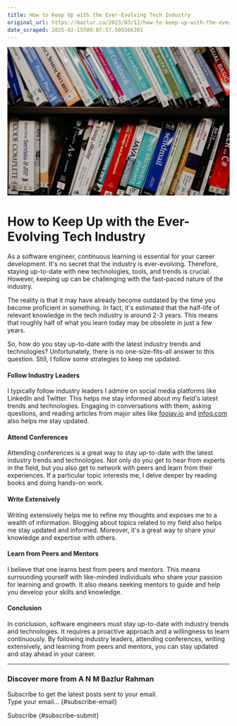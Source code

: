 ```yaml
---
title: How to Keep Up with the Ever-Evolving Tech Industry
original_url: https://bazlur.ca/2023/03/12/how-to-keep-up-with-the-ever-evolving-tech-industry/
date_scraped: 2025-02-15T09:07:57.505566301
---
```


![](images/kenny-eliason-uecskkdb1pg-unsplash-scaled.jpg)

How to Keep Up with the Ever-Evolving Tech Industry
===================================================

As a software engineer, continuous learning is essential for your career development. It's no secret that the industry is ever-evolving. Therefore, staying up-to-date with new technologies, tools, and trends is crucial. However, keeping up can be challenging with the fast-paced nature of the industry.

The reality is that it may have already become outdated by the time you become proficient in something. In fact, it's estimated that the half-life of relevant knowledge in the tech industry is around 2-3 years. This means that roughly half of what you learn today may be obsolete in just a few years.

So, how do you stay up-to-date with the latest industry trends and technologies? Unfortunately, there is no one-size-fits-all answer to this question. Still, I follow some strategies to keep me updated.

#### Follow Industry Leaders

I typically follow industry leaders I admire on social media platforms like LinkedIn and Twitter. This helps me stay informed about my field's latest trends and technologies. Engaging in conversations with them, asking questions, and reading articles from major sites like [foojay.io](https://foojay.io/) and [infoq.com](https://www.infoq.com/) also helps me stay updated.

#### Attend Conferences

Attending conferences is a great way to stay up-to-date with the latest industry trends and technologies. Not only do you get to hear from experts in the field, but you also get to network with peers and learn from their experiences. If a particular topic interests me, I delve deeper by reading books and doing hands-on work.

#### Write Extensively

Writing extensively helps me to refine my thoughts and exposes me to a wealth of information. Blogging about topics related to my field also helps me stay updated and informed. Moreover, it's a great way to share your knowledge and expertise with others.

#### Learn from Peers and Mentors

I believe that one learns best from peers and mentors. This means surrounding yourself with like-minded individuals who share your passion for learning and growth. It also means seeking mentors to guide and help you develop your skills and knowledge.

#### Conclusion

In conclusion, software engineers must stay up-to-date with industry trends and technologies. It requires a proactive approach and a willingness to learn continuously. By following industry leaders, attending conferences, writing extensively, and learning from peers and mentors, you can stay updated and stay ahead in your career.

*** ** * ** ***

### Discover more from A N M Bazlur Rahman

Subscribe to get the latest posts sent to your email.  
Type your email... {#subscribe-email}

Subscribe {#subscribe-submit}
